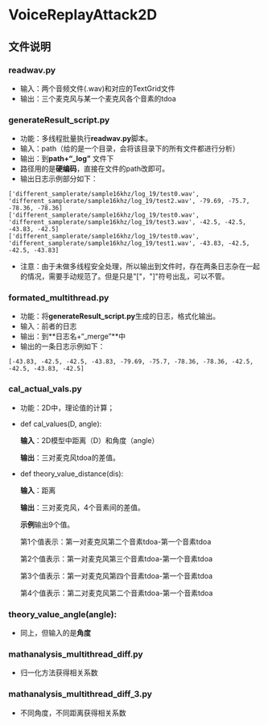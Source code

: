 # VoiceReplayAttack2D

## 文件说明

### readwav.py

 * 输入：两个音频文件(.wav)和对应的TextGrid文件
 * 输出：三个麦克风与某一个麦克风各个音素的tdoa
 
 
### generateResult_script.py

* 功能：多线程批量执行**readwav.py**脚本。
* 输入：path（给的是一个目录，会将该目录下的所有文件都进行分析）
* 输出：到**path+“_log”** 文件下
* 路径用的是**硬编码**，直接在文件的path改即可。
* 输出日志示例部分如下：
```
['different_samplerate/sample16khz/log_19/test0.wav', 'different_samplerate/sample16khz/log_19/test2.wav', -79.69, -75.7, -78.36, -78.36]
['different_samplerate/sample16khz/log_19/test0.wav', 'different_samplerate/sample16khz/log_19/test3.wav', -42.5, -42.5, -43.83, -42.5]
['different_samplerate/sample16khz/log_19/test0.wav', 'different_samplerate/sample16khz/log_19/test1.wav', -43.83, -42.5, -42.5, -43.83]
```
* 注意：由于未做多线程安全处理，所以输出到文件时，存在两条日志杂在一起的情况，需要手动规范了。但是只是"["，"]"符号出乱，可以不管。

### formated_multithread.py

* 功能：将**generateResult_script.py**生成的日志，格式化输出。
* 输入：前者的日志
* 输出：到**日志名+“_merge”**中
* 输出的一条日志示例如下：
```
[-43.83, -42.5, -42.5, -43.83, -79.69, -75.7, -78.36, -78.36, -42.5, -42.5, -43.83, -42.5]
```


### cal_actual_vals.py
 
 * 功能：2D中，理论值的计算；
 * def cal_values(D, angle):
 
    **输入**：2D模型中距离（D）和角度（angle）
    
    **输出**：三对麦克风tdoa的差值。
  
  * def theory_value_distance(dis):
  
     **输入**：距离
     
     **输出**：三对麦克风，4个音素间的差值。
     
     **示例**输出9个值。
     
     第1个值表示：第一对麦克风第二个音素tdoa-第一个音素tdoa
     
     第2个值表示：第一对麦克风第三个音素tdoa-第一个音素tdoa
     
     第3个值表示：第一对麦克风第四个音素tdoa-第一个音素tdoa
     
     第4个值表示：第二对麦克风第二个音素tdoa-第一个音素tdoa
     
### theory_value_angle(angle):

 * 同上，但输入的是**角度**
 
 
### mathanalysis_multithread_diff.py
* 归一化方法获得相关系数

### mathanalysis_multithread_diff_3.py

* 不同角度，不同距离获得相关系数
  
 
    
 
